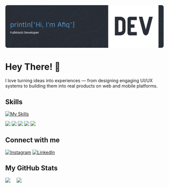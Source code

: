 ![Header](github-header-banner.png)

# Hey There! 👋

I love turning ideas into experiences — from designing engaging UI/UX systems to building them into real products on web and mobile platforms.

## Skills

[![My Skills](https://skillicons.dev/icons?i=html,css,js,kotlin,python)](https://skillicons.dev)

<div>
<img src="https://img.shields.io/badge/HTML5-E34F26?style=for-the-badge&logo=html5&logoColor=white"/>
<img src="https://img.shields.io/badge/CSS3-1572B6?style=for-the-badge&logo=css3&logoColor=white"/>
<img src="https://img.shields.io/badge/JavaScript-323330?style=for-the-badge&logo=javascript&logoColor=F7DF1E"/>
<img src="https://img.shields.io/badge/Kotlin-B125EA?style=for-the-badge&logo=kotlin&logoColor=white"/>
<img src="https://img.shields.io/badge/Python-3776AB?style=for-the-badge&logo=python&logoColor=white"/>
</div>

## Connect with me

[![Instagram](https://img.shields.io/badge/Instagram-E4405F?style=for-the-badge&logo=instagram&logoColor=white)](https://www.instagram.com/afiqalghazali_/) [![LinkedIn](https://img.shields.io/badge/LinkedIn-0077B5?style=for-the-badge&logo=linkedin&logoColor=white)](https://www.linkedin.com/in/afiqalghazali/)

## My GitHub Stats

<div style="display: flex; gap: 20px;">
  <img src="https://github-readme-stats.vercel.app/api?username=afiqalghazali&show_icons=true&theme=tokyonight" height="200"/>
  <img src="https://github-readme-stats.vercel.app/api/top-langs/?username=afiqalghazali&layout=compact&langs_count=6&theme=tokyonight" height="200"/>
</div>
